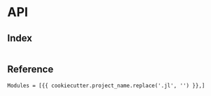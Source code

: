 # API

## Index

```@index
```

## Reference

```@autodocs
Modules = [{{ cookiecutter.project_name.replace('.jl', '') }},]
```
